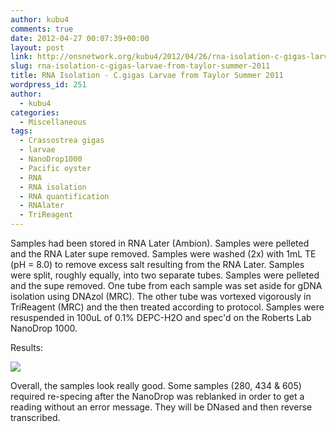 ```yaml
---
author: kubu4
comments: true
date: 2012-04-27 00:07:39+00:00
layout: post
link: http://onsnetwork.org/kubu4/2012/04/26/rna-isolation-c-gigas-larvae-from-taylor-summer-2011/
slug: rna-isolation-c-gigas-larvae-from-taylor-summer-2011
title: RNA Isolation - C.gigas Larvae from Taylor Summer 2011
wordpress_id: 251
author:
  - kubu4
categories:
  - Miscellaneous
tags:
  - Crassostrea gigas
  - larvae
  - NanoDrop1000
  - Pacific oyster
  - RNA
  - RNA isolation
  - RNA quantification
  - RNAlater
  - TriReagent
---
```


Samples had been stored in RNA Later (Ambion). Samples were pelleted and the RNA Later supe removed. Samples were washed (2x) with 1mL TE (pH = 8.0) to remove excess salt resulting from the RNA Later. Samples were split, roughly equally, into two separate tubes. Samples were pelleted and the supe removed. One tube from each sample was set aside for gDNA isolation using DNAzol (MRC). The other tube was vortexed vigorously in TriReagent (MRC) and the then treated according to protocol. Samples were resuspended in 100uL of 0.1% DEPC-H2O and spec'd on the Roberts Lab NanoDrop 1000.

Results:

![](http://eagle.fish.washington.edu/Arabidopsis/RNA%20Spec%20Readings/20120426%20RNA%20ODs-01.JPG)

Overall, the samples look really good. Some samples (280, 434 & 605) required re-specing after the NanoDrop was reblanked in order to get a reading without an error message. They will be DNased and then reverse transcribed.
